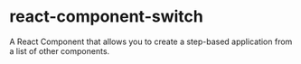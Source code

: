 # react-component-switch
A React Component that allows you to create a step-based application from a list of other components.
